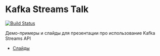 # Kafka Streams Talk

[![Build Status](https://travis-ci.org/inponomarev/kstreams-examples.svg?branch=master)](https://travis-ci.org/inponomarev/kstreams-examples)

Демо-примеры и слайды для презентации про использование Kafka Streams API

* [Слайды](https://inponomarev.github.io/kstreams-examples)
